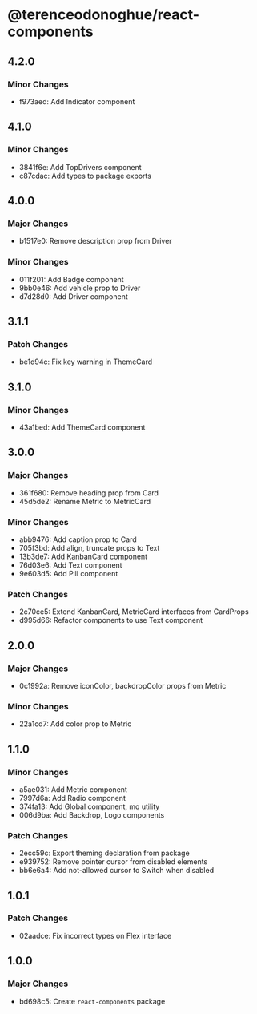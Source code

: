 # @terenceodonoghue/react-components

## 4.2.0

### Minor Changes

- f973aed: Add Indicator component

## 4.1.0

### Minor Changes

- 3841f6e: Add TopDrivers component
- c87cdac: Add types to package exports

## 4.0.0

### Major Changes

- b1517e0: Remove description prop from Driver

### Minor Changes

- 011f201: Add Badge component
- 9bb0e46: Add vehicle prop to Driver
- d7d28d0: Add Driver component

## 3.1.1

### Patch Changes

- be1d94c: Fix key warning in ThemeCard

## 3.1.0

### Minor Changes

- 43a1bed: Add ThemeCard component

## 3.0.0

### Major Changes

- 361f680: Remove heading prop from Card
- 45d5de2: Rename Metric to MetricCard

### Minor Changes

- abb9476: Add caption prop to Card
- 705f3bd: Add align, truncate props to Text
- 13b3de7: Add KanbanCard component
- 76d03e6: Add Text component
- 9e603d5: Add Pill component

### Patch Changes

- 2c70ce5: Extend KanbanCard, MetricCard interfaces from CardProps
- d995d66: Refactor components to use Text component

## 2.0.0

### Major Changes

- 0c1992a: Remove iconColor, backdropColor props from Metric

### Minor Changes

- 22a1cd7: Add color prop to Metric

## 1.1.0

### Minor Changes

- a5ae031: Add Metric component
- 7997d6a: Add Radio component
- 374fa13: Add Global component, mq utility
- 006d9ba: Add Backdrop, Logo components

### Patch Changes

- 2ecc59c: Export theming declaration from package
- e939752: Remove pointer cursor from disabled elements
- bb6e6a4: Add not-allowed cursor to Switch when disabled

## 1.0.1

### Patch Changes

- 02aadce: Fix incorrect types on Flex interface

## 1.0.0

### Major Changes

- bd698c5: Create `react-components` package
